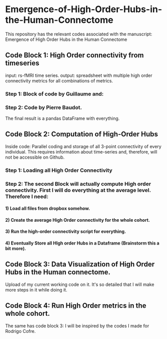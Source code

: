 # Emergence-of-High-Order-Hubs-in-the-Human-Connectome
This repository has the relevant codes associated with the manuscript: Emergence of High Order Hubs in the Human Connectome

## Code Block 1: High Order connectivity from timeseries

input: rs-fMRI time series.
output: spreadsheet with multiple high order connectivity metrics for all combinations of metrics.

### Step 1: Block of code by Guillaume and:
### Step 2: Code by Pierre Baudot.

The final result is a pandas DataFrame with everything. 

## Code Block 2: Computation of High-Order Hubs

Inside code: Parallel coding and storage of all 3-point connectivity of every individual. This requires information about time-series and, therefore, will not be accessible on Github.

### Step 1: Loading all High Order Connectivity

### Step 2: The second Block will actually compute High order connectivity. First I will do everything at the average level. Therefore I need:

#### 1) Load all files from dropbox somehow. 
#### 2) Create the average High Order connectivity for the whole cohort. 
#### 3) Run the high-order connectivity script for everything.
#### 4) Eventually Store all HIgh order Hubs in a Dataframe (Brainstorm this a bit more).

## Code Block 3: Data Visualization of High Order Hubs in the Human connectome.

Upload of my current working code on it. It's so detailed that I will make more steps in it while doing it.

## Code Block 4: Run High Order metrics in the whole cohort.

The same has code block 3: I will be inspired by the codes I made for Rodrigo Cofre. 





